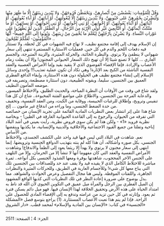 ------------------------------------------------------------------------

وَقُلْ لِلْمُؤْمِناتِ: يَغْضُضْنَ مِنْ أَبْصارِهِنَّ، وَيَحْفَظْنَ فُرُوجَهُنَّ، وَلا يُبْدِينَ زِينَتَهُنَّ إِلَّا ما
ظَهَرَ مِنْها وَلْيَضْرِبْنَ بِخُمُرِهِنَّ عَلى جُيُوبِهِنَّ، وَلا يُبْدِينَ زِينَتَهُنَّ إِلَّا لِبُعُولَتِهِنَّ، أَوْ
آبائِهِنَّ، أَوْ آباءِ بُعُولَتِهِنَّ، أَوْ أَبْنائِهِنَّ، أَوْ أَبْناءِ بُعُولَتِهِنَّ، أَوْ إِخْوانِهِنَّ، أَوْ
بَنِي إِخْوانِهِنَّ، أَوْ بَنِي أَخَواتِهِنَّ، أَوْ نِسائِهِنَّ، أَوْ ما مَلَكَتْ أَيْمانُهُنَّ، أَوِ التَّابِعِينَ
غَيْرِ أُولِي الْإِرْبَةِ مِنَ الرِّجالِ، أَوِ الطِّفْلِ الَّذِينَ لَمْ يَظْهَرُوا عَلى عَوْراتِ النِّساءِ.
وَلا يَضْرِبْنَ بِأَرْجُلِهِنَّ لِيُعْلَمَ ما يُخْفِينَ مِنْ زِينَتِهِنَّ. وَتُوبُوا إِلَى اللَّهِ جَمِيعاً- أَيُّهَا
الْمُؤْمِنُونَ- لَعَلَّكُمْ تُفْلِحُونَ» ..  
إن الإسلام يهدف إلى إقامة مجتمع نظيف، لا تهاج فيه الشهوات في كل لحظة،
ولا تستثار فيه دفعات اللحم والدم في كل حين. فعمليات الاستثارة المستمرة
تنتهي إلى سعار شهواني لا ينطفئ ولا يرتوي. والنظرة الخائنة، والحركة
المثيرة، والزينة المتبرجة، والجسم العاري ... كلها لا تصنع شيئا إلا أن
تهيج ذلك السعار الحيواني المجنون! وإلا أن يفلت زمام الأعصاب والإرادة.
فإما الإفضاء الفوضوي الذي لا يتقيد بقيد وإما الأمراض العصبية والعقد
النفسية الناشئة من الكبح بعد الإثارة! وهي تكاد أن تكون عملية تعذيب!!!
وإحدى وسائل الإسلام إلى إنشاء مجتمع نظيف هي الحيلولة دون هذه الاستثارة،
وإبقاء الدافع الفطري العميق بين الجنسين، سليما، وبقوته الطبيعية، دون
استثارة مصطنعة، وتصريفه في موضعه المأمون النظيف.  
ولقد شاع في وقت من الأوقات أن النظرة المباحة، والحديث الطليق، والاختلاط
الميسور، والدعابة المرحة بين الجنسين، والاطلاع على مواضع الفتنة
المخبوءة.. شاع أن كل هذا تنفيس وترويح، وإطلاق للرغبات الحبيسة، ووقاية من
الكبت، ومن العقد النفسية، وتخفيف من حدة الضغط الجنسي، وما وراءه من
اندفاع غير مأمون ... إلخ.  
شاع هذا على إثر انتشار بعض النظريات المادية القائمة على تجريد الإنسان من
خصائصه التي تفرقه من الحيوان، والرجوع به إلى القاعدة الحيوانية الغارقة
في الطين! - وبخاصة نظرية فرويد «1» - ولكن هذا لم يكن سوى فروض نظرية،
رأيت بعيني في أشد البلاد إباحية وتفلتا من جميع القيود الاجتماعية
والأخلاقية والدينية والإنسانية، ما يكذبها وينقضها من الأساس.  
نعم. شاهدت في البلاد التي ليس فيها قيد واحد على الكشف الجسدي، والاختلاط
الجنسي، بكل صوره وأشكاله، أن هذا كله لم ينته بتهذيب الدوافع الجنسية
وترويضها. إنما انتهى إلى سعار مجنون لا يرتوي ولا يهدأ إلا ريثما يعود إلى
الظمأ والاندفاع! وشاهدت الأمراض النفسية والعقد التي كان مفهوما أنها لا
تنشأ إلا من الحرمان، وإلا من التلهف على الجنس الآخر المحجوب، شاهدتها
بوفرة ومعها الشذوذ الجنسي بكل أنواعه.. ثمرة مباشرة للاختلاط الكامل الذي
لا يقيده قيد ولا يقف عند حد وللصداقات بين الجنسين تلك التي يباح معها كل
شيء! وللأجسام العارية في الطريق، وللحركات المثيرة والنظرات الجاهرة،
واللفتات الموقظة. وليس هنا مجال التفصيل وعرض الحوادث والشواهد. مما يدل
بوضوح على ضرورة إعادة النظر في تلك النظريات التي كذبها الواقع المشهود.  
إن الميل الفطري بين الرجل والمرأة ميل عميق في التكوين الحيوي لأن الله قد
ناط به امتداد الحياة على هذه الأرض وتحقيق الخلافة لهذا الإنسان فيها. فهو
ميل دائم يسكن فترة ثم يعود. وإثارته في كل حين تزيد من عرامته وتدفع به
إلى الإفضاء المادي للحصول على الراحة. فإذا لم يتم هذا تعبت الأعصاب
المستثارة. (1) يراجع بتوسع فصل «المشكلة الجنسية» في كتاب: «الإنسان بين
المادية والإسلام» لمحمد قطب. «دار الشروق»

------------------------------------------------------------------------

الجزء: 4 ¦ الصفحة: 2511

